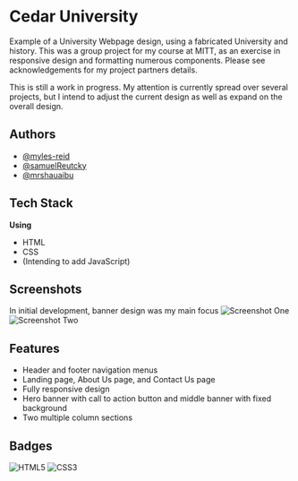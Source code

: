 
# Cedar University

Example of a University Webpage design, using a fabricated University and history. 
This was a group project for my course at MITT, as an exercise in responsive design and formatting numerous components. Please see acknowledgements for my project partners details. 

This is still a work in progress. My attention is currently spread over several projects, but I intend to adjust the current design as well as expand on the overall design. 


## Authors

- [@myles-reid](https://www.github.com/myles-reid)
- [@samuelReutcky](https://www.github.com/myles-reid)
- [@mrshauaibu](https://github.com/mrshuaibu)

## Tech Stack

**Using**
- HTML
- CSS
- (Intending to add JavaScript)


## Screenshots
In initial development, banner design was my main focus
![Screenshot One](./img/screenshot1)
![Screenshot Two](./img/screenshot2)


## Features
- Header and footer navigation menus
- Landing page, About Us page, and Contact Us page
- Fully responsive design
- Hero banner  with call to action button and middle banner with fixed background 
- Two multiple column sections
## Badges
![HTML5](https://img.shields.io/badge/html5-%23E34F26.svg?style=for-the-badge&logo=html5&logoColor=white)
![CSS3](https://img.shields.io/badge/css3-%231572B6.svg?style=for-the-badge&logo=css3&logoColor=white)
